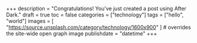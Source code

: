 +++
description = "Congratulations! You've just created a post using After Dark."
draft = true
toc = false
categories = ["technology"]
tags = ["hello", "world"]
images = [ "https://source.unsplash.com/category/technology/1600x900" ] # overrides the site-wide open graph image
publishdate = "datetime"
+++

